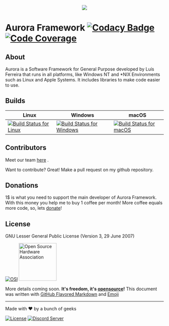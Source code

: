 <p align="center"><img src="https://avatars1.githubusercontent.com/u/39140288?s=250&v=4"></p>

# Aurora Framework [![Codacy Badge](https://api.codacy.com/project/badge/Grade/c04bfc49c4f443659aee97498a9a9cf3)](https://www.codacy.com/app/aurorafossorg/framework) [![Code Coverage](https://codecov.io/gh/aurorafossorg/framework/branch/master/graph/badge.svg)](https://codecov.io/gh/aurorafossorg/framework)

## About

Aurora is a Software Framework for General Purpose developed by Luís Ferreira
that runs in all platforms, like Windows NT and \*NIX Environments such as
Linux and Apple Systems. It includes libraries to make code easier to use.

## Builds

|Linux|Windows|macOS|
|-----|-------|-----|
|[![Build Status for Linux][Gitlab CI Badge]][Gitlab CI]|[![Build Status for Windows][Appveyor Badge]][Appveyor]|[![Build Status for macOS][Travis-CI Badge]][Travis-CI]

[Travis-CI Badge]: https://travis-ci.org/aurorafossorg/framework.svg
[Travis-CI]: https://travis-ci.org/aurorafossorg/framework
[Appveyor Badge]: https://ci.appveyor.com/api/projects/status/n138i29hcvx8k0iw?svg=true
[Appveyor]: https://ci.appveyor.com/project/aurorafoss/framework
[Gitlab CI Badge]: https://gitlab.com/aurorafossorg/p/framework/core/badges/master/pipeline.svg
[Gitlab CI]: https://gitlab.com/aurorafossorg/p/framework/core/pipelines

## Contributors

Meet our team [here](https://www.aurorafoss.org/team/) .

Want to contribute? Great! Make a pull request on my github repository.

## Donations

1$ is what you need to support the main developer of Aurora Framework. With
this money you help me to buy 1 coffee per month! More coffee equals more
code, so, lets [donate](https://www.aurorafoss.org/donate.html)!

## License

GNU Lesser General Public License (Version 3, 29 June 2007)

[![OSI](https://opensource.org/files/osi_logo_100X133_90ppi_0.png "Open Source Initiative")](https://opensource.org/)
[<img src="https://upload.wikimedia.org/wikipedia/commons/thumb/f/fd/Open-source-hardware-logo.svg/512px-Open-source-hardware-logo.svg.png" alt="Open Source Hardware Association" width="120">](http://www.oshwa.org/ "Open Source Hardware Association")

More details coming soon. **It's freedom, it's [opensource](https://opensource.org/)!**
This document was written with [GitHub Flavored Markdown](https://guides.github.com/features/mastering-markdown/) 
and [Emoji](http://www.emoji-cheat-sheet.com/)

---
Made with ❤ by a bunch of geeks

[![License](https://img.shields.io/badge/license-LGPLv3-lightgrey.svg)](https://www.gnu.org/licenses/lgpl-3.0.html)
[![Discord Server](https://discordapp.com/api/guilds/350229534832066572/embed.png)](https://discord.gg/4YuxJj)
